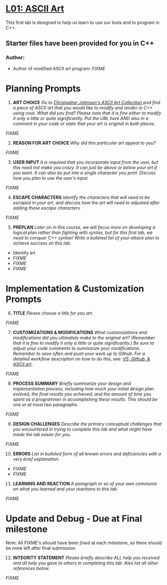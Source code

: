# [L01: ASCII Art](https://docs.google.com/document/d/14j_z0Q-HcVHP9KLok0PGk6o7U3wKpC7BN_tygccKfK8/edit?usp=sharing)

This first lab is designed to help us learn to use our tools and to program in C++.

## Starter files have been provided for you in C++

### Author:
- Author of modified ASCII art program: *FIXME*

# Planning Prompts

1. **ART CHOICE**
*Go to [Christopher Johnson's ASCII Art Collection ](https://asciiart.website/) and find a piece of ASCII art that you would like to modify and render in C++ using cout.  What did you find? Please note that it is fine either to modify it only a little or quite significantly. Put the URL here AND also in a comment in your code or state that your art is original in both places.*

*FIXME*

2. **REASON FOR ART CHOICE**
*Why did this particular art appeal to you?*

*FIXME*

3. **USER INPUT**
*It is required that you incorporate input from the user, but this need not make you crazy. It can just be above or below your art if you want. It can also be put into a single character you print. Discuss how you plan to use the user’s input.*

*FIXME*

4. **ESCAPE CHARACTERS**
*Identify the characters that will need to be escaped in your art, and discuss how the art will need to adjusted after adding these escape characters.*

*FIXME*

5. **PREPLAN**
*Later on in this course, we will focus more on developing a logical plan rather than fighting with syntax, but for this first lab, we need to conquer C++ syntax!  Write a bulleted list of your attack plan to achieve success on this lab.*
  - Identify art
  - *FIXME*
  - *FIXME*
  - *FIXME*

# Implementation & Customization Prompts

6. **TITLE**
*Please choose a title for you art.*

*FIXME*

7. **CUSTOMIZATIONS & MODIFICATIONS**
*What customizations and modifications did you ultimately make to the original art? (Remember that it is fine to modify it only a little or quite significantly.) Be sure to adjust your code comments to summarize your modifications. Remember  to save often and push your work up to Github. For a detailed workflow description on how to do this, see: [VS, Github, & ASCII art](https://drive.google.com/open?id=1Bz1sbwxid1ydkSHaO5nDMpMgzwa29Py6zzTlWGUvBzM)*.

*FIXME*

8. **PROCESS SUMMARY**
*Briefly summarize your design and implementation process,
including how much your initial design plan evolved,
the final results you achieved, and the amount of time you spent
as a programmer in accomplishing these results.
This should be one or at most two paragraphs.*

*FIXME*

9. **DESIGN CHALLENGES**
*Describe the primary conceptual challenges that you encountered
in trying to complete this lab and what might have made the lab easier for you.*

*FIXME*

10. **ERRORS**
*List in bulleted form of all known errors
and deficiencies with a very brief explanation.*
- *FIXME*
- *FIXME*

11. **LEARNING AND REACTION**
*A paragraph or so of your own comments
on what you learned and your reactions to this lab.*

*FIXME*

# Update and Debug - Due at Final milestone

Note: All FIXME's should have been *fixed* at each milestone, so there should be none left after final submission.

12. **INTEGRITY STATEMENT**
*Please briefly describe ALL help you received and
all help you gave to others in completing this lab.
Also list all other references below.*

*FIXME*
